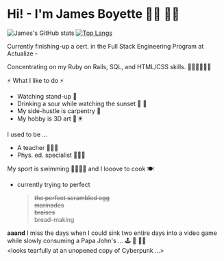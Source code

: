 # Hi!  - I'm James Boyette 👋🏻 👋🏻 

![James's GitHub stats](https://github-readme-stats.vercel.app/api?username=sou7hernsaint&theme=gruvbox&show_icons=true)
[![Top Langs](https://github-readme-stats.vercel.app/api/top-langs/?username=sou7hernsaint&theme=gruvbox&layout=compact)](https://github.com/anuraghazra/github-readme-stats&langs_count=5)

Currently finishing-up a cert. in the Full Stack Engineering Program at Actualize - 

Concentrating on my Ruby on Rails, SQL, and HTML/CSS skills. 🦸🏻‍♂️👨🏻‍💻 
 
⚡ What I like to do ⚡

- Watching stand-up 🤡
- Drinking a sour while watching the sunset 🍺 🌇
- My side-hustle is carpentry 🔨 
- My hobby is 3D art 🤖 🖲️

I used to be  ...
- A teacher 👨🏻‍🏫 
- Phys. ed. specialist 🤾🏻‍♂️

My sport is swimming 🏊🏻‍♂️💦 and I looove to cook 🍽 
- currently trying to perfect

  > ~~the perfect scrambled egg~~  
  > ~~marinades~~  
  > ~~braises~~  
  > bread-making  

**aaand** I miss the days when I could sink two entire days into a video game while slowly consuming a Papa John's ... 🕹️ 🍕 🧟‍♂️  
<looks tearfully at an unopened copy of Cyberpunk ...>


